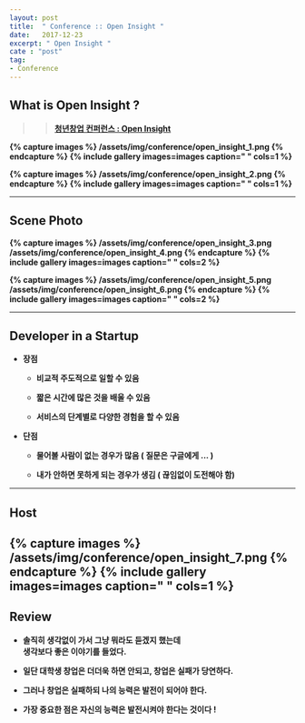 ```yaml
---
layout: post
title:  " Conference :: Open Insight "
date:   2017-12-23
excerpt: " Open Insight "
cate : "post"
tag:
- Conference
---
```


## What is Open Insight ?

>> <b>[청년창업 컨퍼런스 : Open Insight](https://onoffmix.com/event/122023)<b>



{% capture images %}
	/assets/img/conference/open_insight_1.png
{% endcapture %}
{% include gallery images=images caption=" " cols=1 %}



{% capture images %}
	/assets/img/conference/open_insight_2.png
{% endcapture %}
{% include gallery images=images caption=" " cols=1 %}

---

## Scene Photo

{% capture images %}
	/assets/img/conference/open_insight_3.png
	/assets/img/conference/open_insight_4.png
{% endcapture %}
{% include gallery images=images caption=" " cols=2 %}

{% capture images %}
	/assets/img/conference/open_insight_5.png
	/assets/img/conference/open_insight_6.png
{% endcapture %}
{% include gallery images=images caption=" " cols=2 %}

---
## Developer in a Startup

* 장점
	* 비교적 주도적으로 일할 수 있음

	* 짧은 시간에 많은 것을 배울 수 있음

	* 서비스의 단계별로 다양한 경험을 할 수 있음

* 단점
	* 물어볼 사람이 없는 경우가 많음 ( 질문은 구글에게 ... )

	* 내가 안하면 못하게 되는 경우가 생김 ( 끊임없이 도전해야 함)

---

## Host

{% capture images %}
	/assets/img/conference/open_insight_7.png
{% endcapture %}
{% include gallery images=images caption=" " cols=1 %}
---

## Review

* 솔직히 생각없이 가서 그냥 뭐라도 듣겠지 했는데 <br> 생각보다 좋은 이야기를 들었다.

* 일단 대학생 창업은 더더욱 하면 안되고, 창업은 실패가 당연하다.

* 그러나 창업은 실패하되 나의 능력은 발전이 되어야 한다.

* 가장 중요한 점은 자신의 능력은 발전시켜야 한다는 것이다 !
